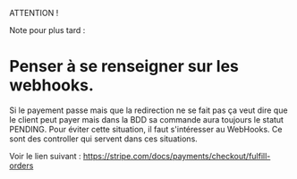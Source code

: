 ATTENTION !

Note pour plus tard :

# Penser à se renseigner sur les webhooks. 

Si le payement passe mais que la redirection ne se fait pas ça veut dire que le client peut payer mais dans la BDD sa commande aura toujours le statut PENDING. Pour éviter cette situation, il faut s'intéresser au WebHooks. Ce sont des controller qui servent dans ces situations.

Voir le lien suivant : https://stripe.com/docs/payments/checkout/fulfill-orders
